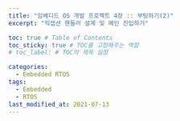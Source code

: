 ```yaml
---
title: "임베디드 OS 개발 프로젝트 4장 :: 부팅하기(2)"
excerpt: "익셉션 핸들러 설계 및 메인 진입하기"

toc: true # Table of Contents
toc_sticky: true # TOC를 고정해주는 역할 
# toc_label: # TOC의 제목 설정

categories:
  - Embedded RTOS
tags:
  - Embedded
  - RTOS
last_modified_at: 2021-07-13
---
```


<br/>
